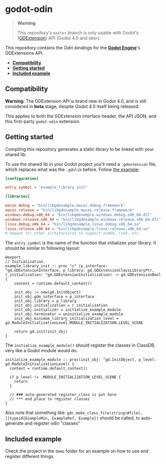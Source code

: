 # godot-odin

> **Warning**
>
> This repository's `master` branch is only usable with Godot's ([GDExtension](https://godotengine.org/article/introducing-gd-extensions))
> API (Godot 4.0 and later).
>

This repository contains the  *Odin bindings* for the [**Godot Engine**](https://github.com/godotengine/godot)'s GDExtensions API.

- [**Compatibility**](#compatibility)
- [**Getting started**](#getting-started)
- [**Included example**](#included-example)

## Compatibility

**Warning:** The GDExtension API is brand new in Godot 4.0, and is still
considered in **beta** stage, despite Godot 4.0 itself being released.

This applies to both the GDExtension interface header, the API JSON, and this
first-party `godot-odin` extension.

## Getting started

Compiling this repository generates a static library to be linked with your shared lib.

To use the shared lib in your Godot project you'll need a `.gdextension`
file, which replaces what was the `.gdnlib` before.
Follow [the example](test/demo/example.gdextension):

```ini
[configuration]

entry_symbol = "example_library_init"

[libraries]

macos.debug = "bin/libgdexample.macos.debug.framework"
macos.release = "bin/libgdexample.macos.release.framework"
windows.debug.x86_64 = "bin/libgdexample.windows.debug.x86_64.dll"
windows.release.x86_64 = "bin/libgdexample.windows.release.x86_64.dll"
linux.debug.x86_64 = "bin/libgdexample.linux.debug.x86_64.so"
linux.release.x86_64 = "bin/libgdexample.linux.release.x86_64.so"
# Repeat for other architectures to support arm64, rv64, etc.
```

The `entry_symbol` is the name of the function that initializes
your library. It should be similar to following layout:

```odin
@export
// Initialization.
example_library_init :: proc "c" (p_interface: ^gd.GDExtensionInterface, p_library: gd.GDExtensionClassLibraryPtr, r_initialization: ^gd.GDExtensionInitialization) -> gd.GDExtensionBool {
	context = runtime.default_context()

	init_obj := new(gd.InitObject)
	init_obj.gde_interface = p_interface
	init_obj.library = p_library
    init_obj.initialization = r_initialization
	init_obj.initializer = initialize_example_module
	init_obj.terminator = uninitialize_example_module
	init_obj.minimum_library_initialization_level = gd.ModuleInitializationLevel.MODULE_INITIALIZATION_LEVEL_SCENE

	return gd.init(init_obj)
}
```

The `initialize_example_module()` should register the classes in ClassDB, very like a Godot module would do.

```odin
initialize_example_module :: proc(init_obj: ^gd.InitObject, p_level: gd.ModuleInitializationLevel) {
  context = runtime.default_context()

  if p_level != .MODULE_INITIALIZATION_LEVEL_SCENE {
    return
  }

  // ### auto-generated register_class is put here
  // *** end place to register classes
}
```

Also note that something like: `gdc.make_class_file(string(#file), []typeid{ExampleMin, ExampleRef, Example})` should be called, to auto-generate and register odin "classes"

## Included example

Check the project in the `demo` folder for an example on how to use and register different things.
